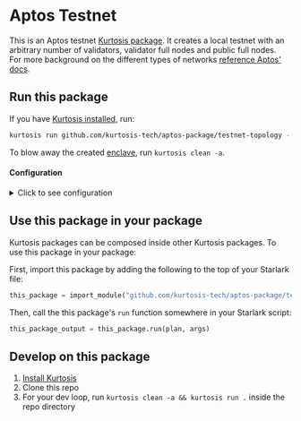 Aptos Testnet
============
This is an Aptos testnet [Kurtosis package](https://docs.kurtosis.com/concepts-reference/packages). 
It creates a local testnet with an arbitrary number of validators, validator full nodes and public full nodes.  
For more background on the different types of networks [reference Aptos' docs](https://aptos.dev/concepts/). 

Run this package
----------------
If you have [Kurtosis installed][install-kurtosis], run:

```bash
kurtosis run github.com/kurtosis-tech/aptos-package/testnet-topology --enclave aptos
```

To blow away the created [enclave][enclaves-reference], run `kurtosis clean -a`.


#### Configuration

<details>
    <summary>Click to see configuration</summary>

You can configure this package using a JSON structure as an argument to the `kurtosis run` function. The full structure that this package accepts are as follows, with default values shown (note that the `//` lines are not valid JSON and should be removed!):

```javascript
{
    "num_validators": 2
}
```

These arguments can either be provided manually:

```bash
kurtosis run github.com/kurtosis-tech/aptos-package/testnet-topology --enclave aptos '{"num_validators":2}'
```

or by loading via a file, for instance using the [args.json](args.json) file in this repo:

```bash
kurtosis run github.com/kurtosis-tech/aptos-package/testnet-topology --enclave aptos "$(cat args.json)"
```

</details>


Use this package in your package
--------------------------------
Kurtosis packages can be composed inside other Kurtosis packages. To use this package in your package:

First, import this package by adding the following to the top of your Starlark file:

```python
this_package = import_module("github.com/kurtosis-tech/aptos-package/testnet-topology/main.star")
```

Then, call the this package's `run` function somewhere in your Starlark script:

```python
this_package_output = this_package.run(plan, args)
```

Develop on this package
-----------------------
1. [Install Kurtosis][install-kurtosis]
1. Clone this repo
1. For your dev loop, run `kurtosis clean -a && kurtosis run .` inside the repo directory


<!-------------------------------- LINKS ------------------------------->
[install-kurtosis]: https://docs.kurtosis.com/install
[enclaves-reference]: https://docs.kurtosis.com/concepts-reference/enclaves

